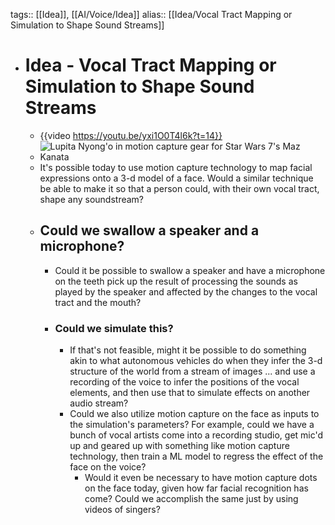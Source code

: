 tags:: [[Idea]], [[AI/Voice/Idea]]
alias:: [[Idea/Vocal Tract Mapping or Simulation to Shape Sound Streams]]

- # Idea - Vocal Tract Mapping or Simulation to Shape Sound Streams
	- {{video https://youtu.be/yxi1O0T4l6k?t=14}}
	- ![Lupita Nyong'o in motion capture gear for Star Wars 7's Maz Kanata](https://static1.srcdn.com/wordpress/wp-content/uploads/Star-Wars-Maz-Kanata-Concept-Painting-Revealed.jpg?q=50&fit=crop&w=825&dpr=1.5)
	- It's possible today to use motion capture technology to map facial expressions onto a 3-d model of a face. Would a similar technique be able to make it so that a person could, with their own vocal tract, shape any soundstream?
	- ## Could we swallow a speaker and a microphone?
		- Could it be possible to swallow a speaker and have a microphone on the teeth pick up the result of processing the sounds as played by the speaker and affected by the changes to the vocal tract and the mouth?
		- ### Could we simulate this?
			- If that's not feasible, might it be possible to do something akin to what autonomous vehicles do when they infer the 3-d structure of the world from a stream of images ... and use a recording of the voice to infer the positions of the vocal elements, and then use that to simulate effects on another audio stream?
			- Could we also utilize motion capture on the face as inputs to the simulation's parameters? For example, could we have a bunch of vocal artists come into a recording studio, get mic'd up and geared up with something like motion capture technology, then train a ML model to regress the effect of the face on the voice?
				- Would it even be necessary to have motion capture dots on the face today, given how far facial recognition has come? Could we accomplish the same just by using videos of singers?